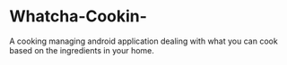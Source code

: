 Whatcha-Cookin-
===============

A cooking managing android application dealing with what you can cook based on the ingredients in your home.
